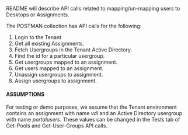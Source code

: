 README will describe API calls related to mapping/un-mapping users to Desktops or Assignments.

The POSTMAN collection has API calls for the following:

1. Login to the Tenant
2. Get all existing Assignments.
3. Fetch Usergroups in the Tenant Active Directory.
4. Find the id for a particular usergroup.
5. Get usergroups mapped to an assignment.
6. Get users mapped to an assignment.
7. Unassign usergroups to assignment.
8. Assign usergroups to assignment.


#### ASSUMPTIONS
For testing or demo purposes, we assume that the Tenant environment contains an assignment with name *vdi* and an Active Directory usergroup with name *portalusers*. These values can be changed in the Tests tab of Get-Pools and Get-User-Groups API calls.


